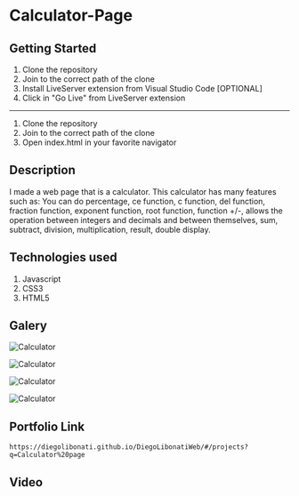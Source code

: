 # Calculator-Page

## Getting Started

1. Clone the repository
2. Join to the correct path of the clone
3. Install LiveServer extension from Visual Studio Code [OPTIONAL]
4. Click in "Go Live" from LiveServer extension

---

1. Clone the repository
2. Join to the correct path of the clone
3. Open index.html in your favorite navigator

## Description

I made a web page that is a calculator. This calculator has many features such as: You can do percentage, ce function, c function, del function, fraction function, exponent function, root function, function +/-, allows the operation between integers and decimals and between themselves, sum, subtract, division, multiplication, result, double display.

## Technologies used

1. Javascript
2. CSS3
3. HTML5

## Galery

![Calculator](https://raw.githubusercontent.com/DiegoLibonati/DiegoLibonatiWeb/main/data/projects/Javascript/Imagenes/CalculadoraJS-0.jpg)

![Calculator](https://raw.githubusercontent.com/DiegoLibonati/DiegoLibonatiWeb/main/data/projects/Javascript/Imagenes/CalculadoraJS-1.jpg)

![Calculator](https://raw.githubusercontent.com/DiegoLibonati/DiegoLibonatiWeb/main/data/projects/Javascript/Imagenes/CalculadoraJS-2.jpg)

![Calculator](https://raw.githubusercontent.com/DiegoLibonati/DiegoLibonatiWeb/main/data/projects/Javascript/Imagenes/CalculadoraJS-3.jpg)

## Portfolio Link

`https://diegolibonati.github.io/DiegoLibonatiWeb/#/projects?q=Calculator%20page`

## Video
